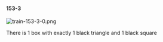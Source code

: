 #### 153-3
![train-153-3-0.png](https://github.com/lil-lab/nlvr/raw/master/nlvr/train/images/29/train-153-3-0.png "train-153-3-0.png")

There is 1 box with exactly 1 black triangle and 1 black square